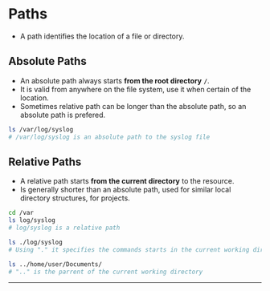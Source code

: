 # Paths

- A path identifies the location of a file or directory.

## Absolute Paths

- An absolute path always starts **from the root directory** **`/`**.
- It is valid from anywhere on the file system, use it when certain of the location.
- Sometimes relative path can be longer than the absolute path, so an absolute path is prefered.

```bash
ls /var/log/syslog
# /var/log/syslog is an absolute path to the syslog file
```

## Relative Paths

- A relative path starts **from the current directory** to the resource.
- Is generally shorter than an absolute path, used for similar local directory structures, for projects.

```bash
cd /var
ls log/syslog
# log/syslog is a relative path

ls ./log/syslog
# Using "." it specifies the commands starts in the current working directory

ls ../home/user/Documents/
# ".." is the parrent of the current working directory
```

------

